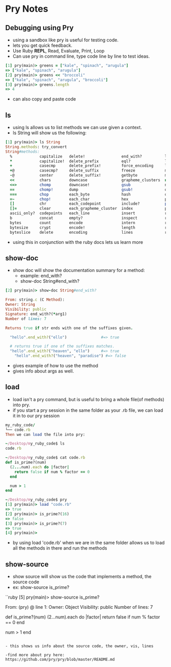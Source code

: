 # Pry Notes

## Debugging using Pry

- using a sandbox like pry is useful for testing code.
- lets you get quick feedback.
- Use Ruby **REPL**, Read, Evaluate, Print, Loop
- Can use pry in command line, type code line by line to test ideas.

``` ruby
[1] pry(main)> greens = ["kale", "spinach", "arugula"]
=> ["kale", "spinach", "arugula"]
[2] pry(main)> greens << "broccoli"
=> ["kale", "spinach", "arugula", "broccoli"]
[3] pry(main)> greens.length
=> 4
```

- can also copy and paste code

## ls
- using ls allows us to list methods we can use given a context.
- ls String will show us the following:

```ruby
[1] pry(main)> ls String
String.methods: try_convert
String#methods:
  %            capitalize   delete!                end_with?          ljust         rpartition   strip      tr!                
  *            capitalize!  delete_prefix          eql?               lstrip        rstrip       strip!     tr_s               
  +            casecmp      delete_prefix!         force_encoding     lstrip!       rstrip!      sub        tr_s!              
  +@           casecmp?     delete_suffix          freeze             match         scan         sub!       undump             
  -@           center       delete_suffix!         getbyte            match?        scrub        succ       unicode_normalize  
  <<           chars        downcase               grapheme_clusters  next          scrub!       succ!      unicode_normalize!
  <=>          chomp        downcase!              gsub               next!         setbyte      sum        unicode_normalized?
  ==           chomp!       dump                   gsub!              oct           shell_split  swapcase   unpack             
  ===          chop         each_byte              hash               ord           shellescape  swapcase!  unpack1            
  =~           chop!        each_char              hex                partition     shellsplit   to_c       upcase             
  []           chr          each_codepoint         include?           prepend       size         to_f       upcase!            
  []=          clear        each_grapheme_cluster  index              pretty_print  slice        to_i       upto               
  ascii_only?  codepoints   each_line              insert             replace       slice!       to_r       valid_encoding?    
  b            concat       empty?                 inspect            reverse       split        to_s     
  bytes        count        encode                 intern             reverse!      squeeze      to_str   
  bytesize     crypt        encode!                length             rindex        squeeze!     to_sym   
  byteslice    delete       encoding               lines              rjust         start_with?  tr      
```

- using this in conjunction with the ruby docs lets us learn more


## show-doc
- show doc will show the documentation summary for a method:
  - example: end_with?
  - show-doc String#end_with?
  
```ruby
[2] pry(main)> show-doc String#end_with?

From: string.c (C Method):
Owner: String
Visibility: public
Signature: end_with?(*arg1)
Number of lines: 7

Returns true if str ends with one of the suffixes given.

  "hello".end_with?("ello")               #=> true

  # returns true if one of the suffixes matches.
  "hello".end_with?("heaven", "ello")     #=> true
	"hello".end_with?("heaven", "paradise") #=> false
```
- gives example of how to use the method
- gives info about args as well.


## load

- load isn't a pry command, but is useful to bring a whole file(of methods) into pry.
- if you start a pry session in the same folder as your .rb file, we can load it in to our pry session

```ruby
my_ruby_code/
└── code.rb
Then we can load the file into pry:

~/Desktop/my_ruby_code$ ls
code.rb

~/Desktop/my_ruby_code$ cat code.rb
def is_prime?(num)
  (2...num).each do |factor|
    return false if num % factor == 0
  end

  num > 1
end

~/Desktop/my_ruby_code$ pry
[1] pry(main)> load "code.rb"
=> true
[2] pry(main)> is_prime?(16)
=> false
[3] pry(main)> is_prime?(7)
=> true
[4] pry(main)>
```
- by using load 'code.rb' when we are in the same folder allows us to load all the methods in there and run the methods


## show-source
- show source will show us the code that implements a method, the source code
- ex: show-source is_prime?

``ruby
[5] pry(main)> show-source is_prime?

From: (pry) @ line 1:
Owner: Object
Visibility: public
Number of lines: 7

def is_prime?(num)
  (2...num).each do |factor|
    return false if num % factor == 0
  end

  num > 1
end
```

- this shows us info about the source code, the owner, vis, lines

-find more about pry here: https://github.com/pry/pry/blob/master/README.md

